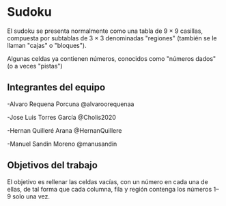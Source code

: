 # Sudoku
El sudoku se presenta normalmente como una tabla de 9 × 9 casillas, compuesta por subtablas de 3 × 3 denominadas "regiones" (también se le llaman "cajas" o "bloques").

Algunas celdas ya contienen números, conocidos como "números dados" (o a veces "pistas")


## Integrantes del equipo

-Alvaro Requena Porcuna     @alvaroorequenaa

-Jose Luis Torres García    @Cholis2020

-Hernan Quilleré Arana      @HernanQuillere

-Manuel  Sandin Moreno      @manusandin

## Objetivos del trabajo
El objetivo es rellenar las celdas vacías, con un número en cada una de ellas, de tal forma que cada columna, fila y región contenga los números 1–9 solo una vez.
